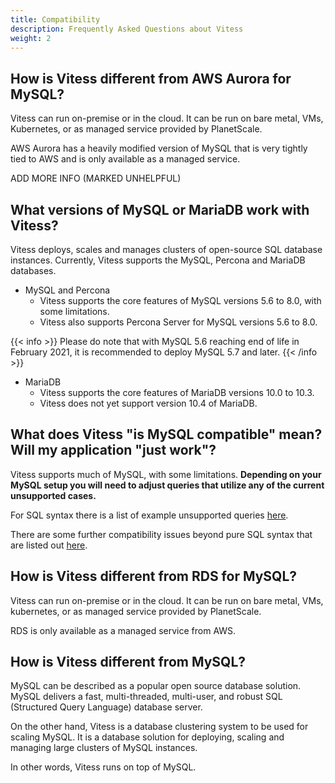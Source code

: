 ```yaml
---
title: Compatibility
description: Frequently Asked Questions about Vitess
weight: 2
---
```


## How is Vitess different from AWS Aurora for MySQL?

Vitess can run on-premise or in the cloud. It can be run on bare metal, VMs, Kubernetes, or as managed service provided by PlanetScale. 

AWS Aurora has a heavily modified version of MySQL that is very tightly tied to AWS and is only available as a managed service.

ADD MORE INFO (MARKED UNHELPFUL)

## What versions of MySQL or MariaDB work with Vitess?

Vitess deploys, scales and manages clusters of open-source SQL database instances. Currently, Vitess supports the MySQL, Percona and MariaDB databases.

* MySQL and Percona
	* Vitess supports the core features of MySQL versions 5.6 to 8.0, with some limitations. 
	* Vitess also supports Percona Server for MySQL versions 5.6 to 8.0.

{{< info >}}
Please do note that with MySQL 5.6 reaching end of life in February 2021, it is recommended to deploy MySQL 5.7 and later.
{{< /info >}}

* MariaDB
	* Vitess supports the core features of MariaDB versions 10.0 to 10.3. 
	* Vitess does not yet support version 10.4 of MariaDB.

## What does Vitess "is MySQL compatible" mean? Will my application "just work"?

Vitess supports much of MySQL, with some limitations. **Depending on your MySQL setup you will need to adjust queries that utilize any of the current unsupported cases.**

For SQL syntax there is a list of example unsupported queries [here](https://github.com/vitessio/vitess/blob/master/go/vt/vtgate/planbuilder/testdata/unsupported_cases.txt). 

There are some further compatibility issues beyond pure SQL syntax that are listed out [here](https://vitess.io/docs/reference/mysql-compatibility/).

## How is Vitess different from RDS for MySQL?

Vitess can run on-premise or in the cloud. It can be run on bare metal, VMs, kubernetes, or as managed service provided by PlanetScale. 

RDS is only available as a managed service from AWS.

## How is Vitess different from MySQL?

MySQL can be described as a popular open source database solution. MySQL delivers a fast, multi-threaded, multi-user, and robust SQL (Structured Query Language) database server. 

On the other hand, Vitess is a database clustering system to be used for scaling MySQL. It is a database solution for deploying, scaling and managing large clusters of MySQL instances. 

In other words, Vitess runs on top of MySQL. 
